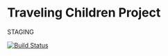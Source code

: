 # Traveling Children Project

STAGING

[![Build Status](https://travis-ci.org/Arcrammer/Traveling-Children-Project.svg?branch=master)](https://travis-ci.org/Arcrammer/Traveling-Children-Project)
